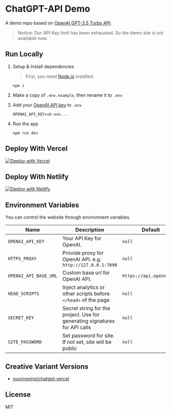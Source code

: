 # ChatGPT-API Demo

A demo repo based on [OpenAI GPT-3.5 Turbo API](https://platform.openai.com/docs/guides/chat).

> Notice: Our API Key limit has been exhausted. So the demo site is not available now.

## Run Locally

1. Setup & Install dependencies

    > First, you need [Node.js](https://nodejs.org/) installed.

    ```shell
    npm i
    ```

2. Make a copy of `.env.example`, then rename it to `.env`
3. Add your [OpenAI API key](https://platform.openai.com/account/api-keys) to `.env`
    ```
    OPENAI_API_KEY=sk-xxx...
    ```
4. Run the app
    ```shell
    npm run dev
    ```

## Deploy With Vercel

[![Deploy with Vercel](https://vercel.com/button)](https://vercel.com/new/clone?repository-url=https%3A%2F%2Fgithub.com%2Fddiu8081%2Fchatgpt-demo&env=OPENAI_API_KEY&envDescription=OpenAI%20API%20Key&envLink=https%3A%2F%2Fplatform.openai.com%2Faccount%2Fapi-keys)

## Deploy With Netlify

[![Deploy with Netlify](https://www.netlify.com/img/deploy/button.svg)](https://app.netlify.com/start/deploy?repository=https://github.com/ddiu8081/chatgpt-demo#OPENAI_API_KEY=&HTTPS_PROXY=&OPENAI_API_BASE_URL=&HEAD_SCRIPTS=&SECRET_KEY=)
## Environment Variables

You can control the website through environment variables.

| Name | Description | Default |
| --- | --- | --- |
| `OPENAI_API_KEY` | Your API Key for OpenAI. | `null` |
| `HTTPS_PROXY` | Provide proxy for OpenAI API. e.g. `http://127.0.0.1:7890` | `null` |
| `OPENAI_API_BASE_URL` | Custom base url for OpenAI API. | `https://api.openai.com` |
| `HEAD_SCRIPTS` | Inject analytics or other scripts before `</head>` of the page | `null` |
| `SECRET_KEY` | Secret string for the project. Use for generating signatures for API calls | `null` |
| `SITE_PASSWORD` | Set password for site. If not set, site will be public | `null` |

## Creative Variant Versions

- [ourongxing/chatgpt-vercel](https://github.com/ourongxing/chatgpt-vercel)

## License

MIT
